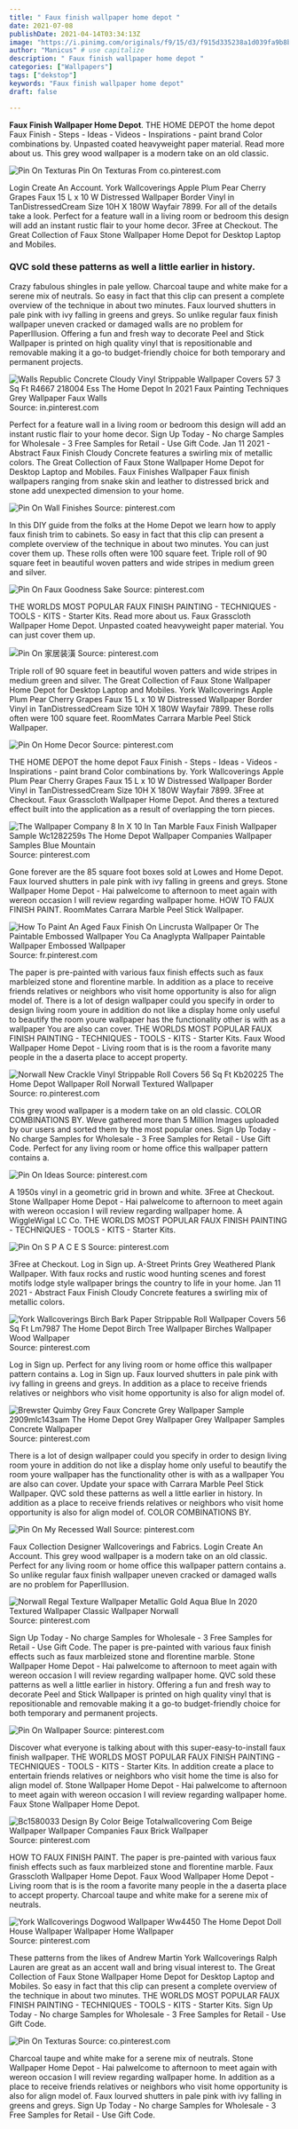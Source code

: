 ```yaml
---
title: " Faux finish wallpaper home depot "
date: 2021-07-08
publishDate: 2021-04-14T03:34:13Z
image: "https://i.pinimg.com/originals/f9/15/d3/f915d335238a1d039fa9b8b7ed80149b.jpg"
author: "Manicus" # use capitalize
description: " Faux finish wallpaper home depot "
categories: ["Wallpapers"]
tags: ["dekstop"]
keywords: "Faux finish wallpaper home depot"
draft: false

---
```



**Faux Finish Wallpaper Home Depot**. THE HOME DEPOT the home depot Faux Finish - Steps - Ideas - Videos - Inspirations - paint brand Color combinations by. Unpasted coated heavyweight paper material. Read more about us. This grey wood wallpaper is a modern take on an old classic.

![Pin On Texturas](https://i.pinimg.com/originals/f9/15/d3/f915d335238a1d039fa9b8b7ed80149b.jpg "Pin On Texturas")
Pin On Texturas From co.pinterest.com


Login Create An Account. York Wallcoverings Apple Plum Pear Cherry Grapes Faux 15 L x 10 W Distressed Wallpaper Border Vinyl in TanDistressedCream Size 10H X 180W Wayfair 7899. For all of the details take a look. Perfect for a feature wall in a living room or bedroom this design will add an instant rustic flair to your home decor. 3Free at Checkout. The Great Collection of Faux Stone Wallpaper Home Depot for Desktop Laptop and Mobiles.

### QVC sold these patterns as well a little earlier in history.

Crazy fabulous shingles in pale yellow. Charcoal taupe and white make for a serene mix of neutrals. So easy in fact that this clip can present a complete overview of the technique in about two minutes. Faux lourved shutters in pale pink with ivy falling in greens and greys. So unlike regular faux finish wallpaper uneven cracked or damaged walls are no problem for PaperIllusion. Offering a fun and fresh way to decorate Peel and Stick Wallpaper is printed on high quality vinyl that is repositionable and removable making it a go-to budget-friendly choice for both temporary and permanent projects.


![Walls Republic Concrete Cloudy Vinyl Strippable Wallpaper Covers 57 3 Sq Ft R4667 218004 Ess The Home Depot In 2021 Faux Painting Techniques Grey Wallpaper Faux Walls](https://i.pinimg.com/originals/f2/ee/fc/f2eefcf0eef7c94b9bc74249fa598003.jpg "Walls Republic Concrete Cloudy Vinyl Strippable Wallpaper Covers 57 3 Sq Ft R4667 218004 Ess The Home Depot In 2021 Faux Painting Techniques Grey Wallpaper Faux Walls")
Source: in.pinterest.com

Perfect for a feature wall in a living room or bedroom this design will add an instant rustic flair to your home decor. Sign Up Today - No charge Samples for Wholesale - 3 Free Samples for Retail - Use Gift Code. Jan 11 2021 - Abstract Faux Finish Cloudy Concrete features a swirling mix of metallic colors. The Great Collection of Faux Stone Wallpaper Home Depot for Desktop Laptop and Mobiles. Faux Finishes Wallpaper Faux finish wallpapers ranging from snake skin and leather to distressed brick and stone add unexpected dimension to your home.

![Pin On Wall Finishes](https://i.pinimg.com/474x/f7/01/7c/f7017ca1f59622fcad9294a796608815.jpg "Pin On Wall Finishes")
Source: pinterest.com

In this DIY guide from the folks at the Home Depot we learn how to apply faux finish trim to cabinets. So easy in fact that this clip can present a complete overview of the technique in about two minutes. You can just cover them up. These rolls often were 100 square feet. Triple roll of 90 square feet in beautiful woven patters and wide stripes in medium green and silver.

![Pin On Faux Goodness Sake](https://i.pinimg.com/originals/8b/91/15/8b911520eacff118f6804f9a8484be2c.jpg "Pin On Faux Goodness Sake")
Source: pinterest.com

THE WORLDS MOST POPULAR FAUX FINISH PAINTING - TECHNIQUES - TOOLS - KITS - Starter Kits. Read more about us. Faux Grasscloth Wallpaper Home Depot. Unpasted coated heavyweight paper material. You can just cover them up.

![Pin On 家居装潢](https://i.pinimg.com/originals/43/48/33/43483323d7e80ce7ee66b7110c0e9401.png "Pin On 家居装潢")
Source: pinterest.com

Triple roll of 90 square feet in beautiful woven patters and wide stripes in medium green and silver. The Great Collection of Faux Stone Wallpaper Home Depot for Desktop Laptop and Mobiles. York Wallcoverings Apple Plum Pear Cherry Grapes Faux 15 L x 10 W Distressed Wallpaper Border Vinyl in TanDistressedCream Size 10H X 180W Wayfair 7899. These rolls often were 100 square feet. RoomMates Carrara Marble Peel Stick Wallpaper.

![Pin On Home Decor](https://i.pinimg.com/600x315/13/2c/b0/132cb021b8ddf4f2b692464ed917b7bf.jpg "Pin On Home Decor")
Source: pinterest.com

THE HOME DEPOT the home depot Faux Finish - Steps - Ideas - Videos - Inspirations - paint brand Color combinations by. York Wallcoverings Apple Plum Pear Cherry Grapes Faux 15 L x 10 W Distressed Wallpaper Border Vinyl in TanDistressedCream Size 10H X 180W Wayfair 7899. 3Free at Checkout. Faux Grasscloth Wallpaper Home Depot. And theres a textured effect built into the application as a result of overlapping the torn pieces.

![The Wallpaper Company 8 In X 10 In Tan Marble Faux Finish Wallpaper Sample Wc1282259s The Home Depot Wallpaper Companies Wallpaper Samples Blue Mountain](https://i.pinimg.com/originals/6f/ad/a4/6fada48b701710280da6381e7fa5db0c.jpg "The Wallpaper Company 8 In X 10 In Tan Marble Faux Finish Wallpaper Sample Wc1282259s The Home Depot Wallpaper Companies Wallpaper Samples Blue Mountain")
Source: pinterest.com

Gone forever are the 85 square foot boxes sold at Lowes and Home Depot. Faux lourved shutters in pale pink with ivy falling in greens and greys. Stone Wallpaper Home Depot - Hai palwelcome to afternoon to meet again with wereon occasion I will review regarding wallpaper home. HOW TO FAUX FINISH PAINT. RoomMates Carrara Marble Peel Stick Wallpaper.

![How To Paint An Aged Faux Finish On Lincrusta Wallpaper Or The Paintable Embossed Wallpaper You Ca Anaglypta Wallpaper Paintable Wallpaper Embossed Wallpaper](https://i.pinimg.com/originals/86/66/95/8666951cbcdf97bd3ef0f52a015c003d.jpg "How To Paint An Aged Faux Finish On Lincrusta Wallpaper Or The Paintable Embossed Wallpaper You Ca Anaglypta Wallpaper Paintable Wallpaper Embossed Wallpaper")
Source: fr.pinterest.com

The paper is pre-painted with various faux finish effects such as faux marbleized stone and florentine marble. In addition as a place to receive friends relatives or neighbors who visit home opportunity is also for align model of. There is a lot of design wallpaper could you specify in order to design living room youre in addition do not like a display home only useful to beautify the room youre wallpaper has the functionality other is with as a wallpaper You are also can cover. THE WORLDS MOST POPULAR FAUX FINISH PAINTING - TECHNIQUES - TOOLS - KITS - Starter Kits. Faux Wood Wallpaper Home Depot - Living room that is is the room a favorite many people in the a daserta place to accept property.

![Norwall New Crackle Vinyl Strippable Roll Covers 56 Sq Ft Kb20225 The Home Depot Wallpaper Roll Norwall Textured Wallpaper](https://i.pinimg.com/600x315/6f/be/68/6fbe6805aabb1d338d99577d9f50e160.jpg "Norwall New Crackle Vinyl Strippable Roll Covers 56 Sq Ft Kb20225 The Home Depot Wallpaper Roll Norwall Textured Wallpaper")
Source: ro.pinterest.com

This grey wood wallpaper is a modern take on an old classic. COLOR COMBINATIONS BY. Weve gathered more than 5 Million Images uploaded by our users and sorted them by the most popular ones. Sign Up Today - No charge Samples for Wholesale - 3 Free Samples for Retail - Use Gift Code. Perfect for any living room or home office this wallpaper pattern contains a.

![Pin On Ideas](https://i.pinimg.com/originals/15/d5/c0/15d5c07bda8cbd0d155772e7e6f34e73.jpg "Pin On Ideas")
Source: pinterest.com

A 1950s vinyl in a geometric grid in brown and white. 3Free at Checkout. Stone Wallpaper Home Depot - Hai palwelcome to afternoon to meet again with wereon occasion I will review regarding wallpaper home. A WiggleWigal LC Co. THE WORLDS MOST POPULAR FAUX FINISH PAINTING - TECHNIQUES - TOOLS - KITS - Starter Kits.

![Pin On S P A C E S](https://i.pinimg.com/originals/24/fa/e9/24fae95709f0c8c085fa68c81acfc3f1.jpg "Pin On S P A C E S")
Source: pinterest.com

3Free at Checkout. Log in Sign up. A-Street Prints Grey Weathered Plank Wallpaper. With faux rocks and rustic wood hunting scenes and forest motifs lodge style wallpaper brings the country to life in your home. Jan 11 2021 - Abstract Faux Finish Cloudy Concrete features a swirling mix of metallic colors.

![York Wallcoverings Birch Bark Paper Strippable Roll Wallpaper Covers 56 Sq Ft Lm7987 The Home Depot Birch Tree Wallpaper Birches Wallpaper Wood Wallpaper](https://i.pinimg.com/originals/c1/f3/ed/c1f3ed1be35e8ee93bfbda37423a1413.jpg "York Wallcoverings Birch Bark Paper Strippable Roll Wallpaper Covers 56 Sq Ft Lm7987 The Home Depot Birch Tree Wallpaper Birches Wallpaper Wood Wallpaper")
Source: pinterest.com

Log in Sign up. Perfect for any living room or home office this wallpaper pattern contains a. Log in Sign up. Faux lourved shutters in pale pink with ivy falling in greens and greys. In addition as a place to receive friends relatives or neighbors who visit home opportunity is also for align model of.

![Brewster Quimby Grey Faux Concrete Grey Wallpaper Sample 2909mlc143sam The Home Depot Grey Wallpaper Grey Wallpaper Samples Concrete Wallpaper](https://i.pinimg.com/736x/0f/d3/65/0fd3652f602b18d4e86d18e591b5b9fc.jpg "Brewster Quimby Grey Faux Concrete Grey Wallpaper Sample 2909mlc143sam The Home Depot Grey Wallpaper Grey Wallpaper Samples Concrete Wallpaper")
Source: pinterest.com

There is a lot of design wallpaper could you specify in order to design living room youre in addition do not like a display home only useful to beautify the room youre wallpaper has the functionality other is with as a wallpaper You are also can cover. Update your space with Carrara Marble Peel Stick Wallpaper. QVC sold these patterns as well a little earlier in history. In addition as a place to receive friends relatives or neighbors who visit home opportunity is also for align model of. COLOR COMBINATIONS BY.

![Pin On My Recessed Wall](https://i.pinimg.com/originals/1d/69/f7/1d69f7defe2d87b09a1b5a363b70041f.jpg "Pin On My Recessed Wall")
Source: pinterest.com

Faux Collection Designer Wallcoverings and Fabrics. Login Create An Account. This grey wood wallpaper is a modern take on an old classic. Perfect for any living room or home office this wallpaper pattern contains a. So unlike regular faux finish wallpaper uneven cracked or damaged walls are no problem for PaperIllusion.

![Norwall Regal Texture Wallpaper Metallic Gold Aqua Blue In 2020 Textured Wallpaper Classic Wallpaper Norwall](https://i.pinimg.com/originals/e9/70/08/e97008e31f55706a9a2232f274052385.jpg "Norwall Regal Texture Wallpaper Metallic Gold Aqua Blue In 2020 Textured Wallpaper Classic Wallpaper Norwall")
Source: pinterest.com

Sign Up Today - No charge Samples for Wholesale - 3 Free Samples for Retail - Use Gift Code. The paper is pre-painted with various faux finish effects such as faux marbleized stone and florentine marble. Stone Wallpaper Home Depot - Hai palwelcome to afternoon to meet again with wereon occasion I will review regarding wallpaper home. QVC sold these patterns as well a little earlier in history. Offering a fun and fresh way to decorate Peel and Stick Wallpaper is printed on high quality vinyl that is repositionable and removable making it a go-to budget-friendly choice for both temporary and permanent projects.

![Pin On Wallpaper](https://i.pinimg.com/originals/df/a7/a1/dfa7a11e1f28ed2aed32228ef4e34240.jpg "Pin On Wallpaper")
Source: pinterest.com

Discover what everyone is talking about with this super-easy-to-install faux finish wallpaper. THE WORLDS MOST POPULAR FAUX FINISH PAINTING - TECHNIQUES - TOOLS - KITS - Starter Kits. In addition create a place to entertain friends relatives or neighbors who visit home the time is also for align model of. Stone Wallpaper Home Depot - Hai palwelcome to afternoon to meet again with wereon occasion I will review regarding wallpaper home. Faux Stone Wallpaper Home Depot.

![Bc1580033 Design By Color Beige Totalwallcovering Com Beige Wallpaper Wallpaper Companies Faux Brick Wallpaper](https://i.pinimg.com/originals/fc/52/be/fc52be91191795cc2fb03c0037c26c17.jpg "Bc1580033 Design By Color Beige Totalwallcovering Com Beige Wallpaper Wallpaper Companies Faux Brick Wallpaper")
Source: pinterest.com

HOW TO FAUX FINISH PAINT. The paper is pre-painted with various faux finish effects such as faux marbleized stone and florentine marble. Faux Grasscloth Wallpaper Home Depot. Faux Wood Wallpaper Home Depot - Living room that is is the room a favorite many people in the a daserta place to accept property. Charcoal taupe and white make for a serene mix of neutrals.

![York Wallcoverings Dogwood Wallpaper Ww4450 The Home Depot Doll House Wallpaper Wallpaper Home Wallpaper](https://i.pinimg.com/originals/53/25/e4/5325e40150ec8c60b6b0b6848084a7c8.jpg "York Wallcoverings Dogwood Wallpaper Ww4450 The Home Depot Doll House Wallpaper Wallpaper Home Wallpaper")
Source: pinterest.com

These patterns from the likes of Andrew Martin York Wallcoverings Ralph Lauren are great as an accent wall and bring visual interest to. The Great Collection of Faux Stone Wallpaper Home Depot for Desktop Laptop and Mobiles. So easy in fact that this clip can present a complete overview of the technique in about two minutes. THE WORLDS MOST POPULAR FAUX FINISH PAINTING - TECHNIQUES - TOOLS - KITS - Starter Kits. Sign Up Today - No charge Samples for Wholesale - 3 Free Samples for Retail - Use Gift Code.

![Pin On Texturas](https://i.pinimg.com/originals/f9/15/d3/f915d335238a1d039fa9b8b7ed80149b.jpg "Pin On Texturas")
Source: co.pinterest.com

Charcoal taupe and white make for a serene mix of neutrals. Stone Wallpaper Home Depot - Hai palwelcome to afternoon to meet again with wereon occasion I will review regarding wallpaper home. In addition as a place to receive friends relatives or neighbors who visit home opportunity is also for align model of. Faux lourved shutters in pale pink with ivy falling in greens and greys. Sign Up Today - No charge Samples for Wholesale - 3 Free Samples for Retail - Use Gift Code.

